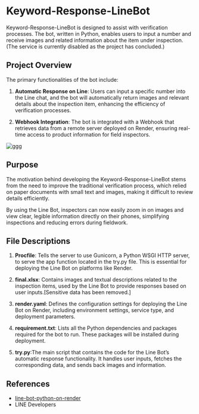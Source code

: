 # Keyword-Response-LineBot

Keyword-Response-LineBot is designed to assist with verification processes. The bot, written in Python, enables users to input a number and receive images and related information about the item under inspection.
(The service is currently disabled as the project has concluded.)

## Project Overview

The primary functionalities of the bot include:

1. **Automatic Response on Line**: Users can input a specific number into the Line chat, and the bot will automatically return images and relevant details about the inspection item, enhancing the efficiency of verification processes.

2. **Webhook Integration**: The bot is integrated with a Webhook that retrieves data from a remote server deployed on Render, ensuring real-time access to product information for field inspectors.

![ggg](https://github.com/user-attachments/assets/c217a543-eba7-4ab0-968f-10423c6c6eed)


## Purpose

The motivation behind developing the Keyword-Response-LineBot stems from the need to improve the traditional verification process, which relied on paper documents with small text and images, making it difficult to review details efficiently. 

By using the Line Bot, inspectors can now easily zoom in on images and view clear, legible information directly on their phones, simplifying inspections and reducing errors during fieldwork.

## File Descriptions

1. **Procfile**: Tells the server to use Gunicorn, a Python WSGI HTTP server, to serve the app function located in the try.py file. This is essential for deploying the Line Bot on platforms like Render.

2. **final.xlsx**: Contains images and textual descriptions related to the inspection items, used by the Line Bot to provide responses based on user inputs.[Sensitive data has been removed.]

3. **render.yaml**: Defines the configuration settings for deploying the Line Bot on Render, including environment settings, service type, and deployment parameters.

4. **requirement.txt**: Lists all the Python dependencies and packages required for the bot to run. These packages will be installed during deployment.

5. **try.py**:The main script that contains the code for the Line Bot’s automatic response functionality. It handles user inputs, fetches the corresponding data, and sends back images and information. 


## References
- [line-bot-python-on-render](https://github.com/haojiwu/line-bot-python-on-render)
- LINE Developers

